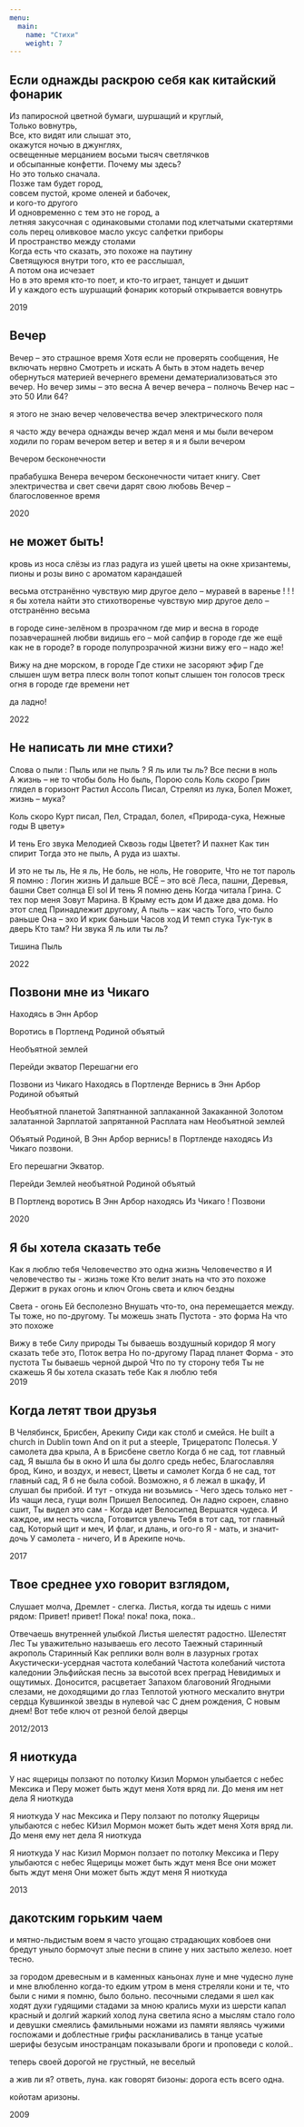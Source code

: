 ```yaml
---
menu:
  main:
    name: "Стихи"
    weight: 7
---
```


## Если однажды раскрою себя как китайский фонарик

Из папиросной цветной бумаги, шуршащий и круглый,  
Только вовнутрь,  
Все, кто видят или слышат это,  
окажутся ночью в джунглях,  
освещенные мерцанием восьми тысяч светлячков  
и обсыпанные конфетти. Почему мы здесь?  
Но это только сначала.  
Позже там будет город,  
совсем пустой, кроме оленей и бабочек,  
и кого-то другого  
И одновременно с тем это не город, а  
летняя закусочная с одинаковыми столами под клетчатыми скатертями  
соль перец оливковое масло уксус салфетки приборы  
И пространство между столами  
Когда есть что сказать, это похоже на паутину  
Светящуюся внутри того, кто ее расслышал,  
А потом она исчезает  
Но в это время кто-то поет, и кто-то играет, танцует и дышит  
И у каждого есть шуршащий фонарик который открывается вовнутрь  

2019


## Вечер 

Вечер – это страшное время
Хотя если не проверять
сообщения,
Не включать нервно
Смотреть и искать
А быть в этом
надеть вечер
обернуться материей 
вечернего времени
дематериализоваться
это вечер.
Но вечер зимы – это весна
А вечер вечера – полночь 
Вечер нас – это 50
Или 64?

я этого не знаю
вечер человечества
вечер электрического поля

я часто жду вечера
однажды вечер ждал меня
и мы были вечером
ходили по горам вечером
ветер и ветер
я и я были вечером

Вечером бесконечности

прабабушка Венера вечером бесконечности
читает книгу. Свет электричества
и свет свечи дарят свою любовь
Вечер
– благословенное время 

2020



## не может быть!
кровь из носа 
слёзы из глаз 
радуга из ушей
цветы на окне
хризантемы, пионы и розы
вино с ароматом карандашей

весьма отстранённо 
чувствую мир
другое дело –
муравей в варенье ! ! !
я бы хотела
найти это стихотворенье 
чувствую мир 
другое дело –
отстранённо весьма

в городе сине-зелёном
в прозрачном 
где мир и весна
в городе позавчерашней любви
видишь его –
мой сапфир
в городе
где же ещё как не в городе?
в городе полупрозрачной жизни
вижу его –
надо же! 

Вижу на дне морском, в городе
Где стихи не засоряют эфир
Где слышен шум ветра
плеск волн
топот копыт слышен тон голосов
треск огня в городе
где времени нет

да ладно!

2022





## Не написать ли мне стихи?
Слова о пыли :
Пыль или не пыль ?
Я ль или ты ль?
Все песни в ноль  
А жизнь –  не то чтобы боль
Но быль, 
Порою соль
Коль скоро
 Грин глядел в горизонт
Растил Ассоль
Писал, 
Стрелял из лука,
Болел
Может, жизнь – мука?

Коль скоро
Курт писал, 
Пел,
Страдал, болел,
«Природа-сука,
Нежные годы
В цвету»

 И тень
 Его звука
Мелодией
Сквозь годы 
Цветет?
И пахнет 
Как тин спирит
Тогда это не пыль,
А руда из шахты. 

И это не ты ль,
Не я ль,
Не боль, не ноль,
Не говорите,
Что не тот пароль
Я помню : 
Логин жизнь
И дальше
ВСЁ – это всё
Леса, пашни,
Деревья, башни
Свет солнца 
El sol
И тень
Я помню день 
Когда читала Грина.
С тех пор меня
Зовут Марина.
В Крыму есть дом
И даже два дома.
Но этот след
Принадлежит другому,
А пыль – как часть
Того, что было раньше 
Она – эхо
И крик баньши
Часов ход
И темп стука
Тук-тук в дверь
Кто там? 
Ни звука
Я ль или ты ль? 

Тишина 
Пыль 
 
2022



## Позвони мне из Чикаго 
Находясь в Энн Арбор

Воротись в Портленд 
Родиной объятый

Необъятной землей

Перейди экватор
Перешагни его 

Позвони из Чикаго 
Находясь в Портленде
Вернись в Энн Арбор
Родиной объятый

Необъятной планетой
Запятнанной заплаканной
Закаканной
Золотом залатанной
Зарплатой запрятанной
Расплата нам
Необъятной землей 

Объятый Родиной,
В Энн Арбор вернись! 
в Портленде находясь 
Из Чикаго позвони.

Его перешагни
Экватор.

Перейди
Землей необъятной 
Родиной объятый

В Портленд воротись 
В Энн Арбор находясь 
Из Чикаго ! Позвони

2020



## Я бы хотела сказать тебе
Как я люблю тебя
Человечество это одна жизнь 
Человечество я
И человечество ты - жизнь тоже
Кто велит знать на что это похоже
Держит в руках огонь и ключ 
Огонь света и ключ бездны

Света - огонь
Ей бесполезно
Внушать что-то, она перемещается между.
Ты тоже, но по-другому. 
Ты можешь знать 
Пустота - это форма
На что это похоже

Вижу в тебе 
Силу природы
Ты бываешь воздушный коридор 
Я могу сказать тебе это, 
Поток ветра
Но по-другому
Парад планет
Форма - это пустота 
Ты бываешь черной дырой
Что по ту сторону тебя
Ты не скажешь
Я бы хотела сказать тебе
Как я люблю тебя  
2019


## Когда летят твои друзья 
В Челябинск, Брисбен, Арекипу 
Сиди как столб и смейся. 
He built a church in Dublin town 
And on it put a steeple, 
Трицератопс Полесья. 
У самолета два крыла, 
А в Брисбене светло 
Когда б не сад, тот главный сад, 
Я вышла бы в окно 
И шла бы долго средь небес, 
Благославляя брод, 
Кино, и воздух, и невест, 
Цветы и самолет 
Когда б не сад, тот главный сад, 
Я б не была собой. 
Возможно, я б лежал в шкафу, 
И слушал бы прибой. 
И тут - откуда ни возьмись - 
Чего здесь только нет - 
Из чащи леса, гущи волн 
Пришел Велосипед. 
Он ладно скроен, славно сшит, 
Ты видел это сам - 
Когда идет Велосипед 
Вершатся чудеса. 
И каждое, им несть числа, 
Готовится увлечь 
Тебя в тот сад, тот главный сад, 
Который щит и меч, 
И флаг, и длань, и ого-го 
Я - мать, и значит- дочь 
У самолета - ничего, 
И в Арекипе ночь.

2017

## Твое среднее ухо говорит взглядом, 
Cлушает молча, 
Дремлет - слегка. 
Листья, когда ты идешь с ними рядом: 
Привет! привет! 
Пока! пока! пока, пока.. 

Отвечаешь внутренней улыбкой 
Листья шелестят радостно. 
Шелестят 
Лес 
Ты уважительно называешь его лесото 
Таежный старинный акрополь 
Старинный 
Как реплики волн волн в лазурных гротах 
Акустически-усердная частота колебаний 
Частота колебаний чистота каледонии 
Эльфийская песнь за высотой всех преград 
Невидимых и ощутимых. Доносится, расцветает 
Запахом благовоний 
Ягодными слезами, не доходящими до глаз 
Теплотой уютного мескалито внутри сердца 
Кувшинкой звезды в нулевой час 
С днем рождения, 
С новым днем! 
Вот тебе ключ от резной белой дверцы

2012/2013


## Я ниоткуда
У нас ящерицы ползают по потолку 
Кизил Мормон улыбается с небес 
Мексика и Перу может быть ждут меня 
Хотя вряд ли. До меня им нет дела 
Я ниоткуда

Я ниоткуда
У нас Мексика и Перу ползают по потолку
Ящерицы улыбаются с небес
КИзил Мормон может быть ждет меня
Хотя вряд ли. До меня ему нет дела
Я ниоткуда

Я ниоткуда
У нас Кизил Мормон ползает по потолку
Мексика и Перу улыбаются с небес
Ящерицы может быть ждут меня
Все они может быть ждут меня
Они может быть ждут меня
Я ниоткуда

2013



## дакотским горьким чаем 
и мятно-льдистым воем 
я часто угощаю 
страдающих ковбоев 
они бредут уныло 
бормочут злые песни 
в спине у них застыло 
железо. ноет тесно. 

за городом древесным 
и в каменных каньонах 
луне и мне чудесно 
луне и мне влюбленно 
когда-то едким утром 
в меня стреляли кони 
и те, что были с ними 
я помню, было больно. 
песочными следами 
я шел как ходят духи 
гудящими стадами 
за мною крались мухи 
из шерсти капал красный 
и долгий жаркий холод 
луна светила ясно 
а мыслям стало голо 
и девушки смеялись 
фамильными ножами 
из памяти являясь 
чужими госпожами 
и доблестные грифы 
раскланивались в танце 
усатые шерифы 
безусым иностранцам 
показывали броги 
и проповеди с колой.. 

теперь своей дорогой 
не грустный, не веселый 

а жив ли я? ответь, луна. 
как говорят бизоны: 
дорога есть всего одна. 

койотам аризоны.

2009

